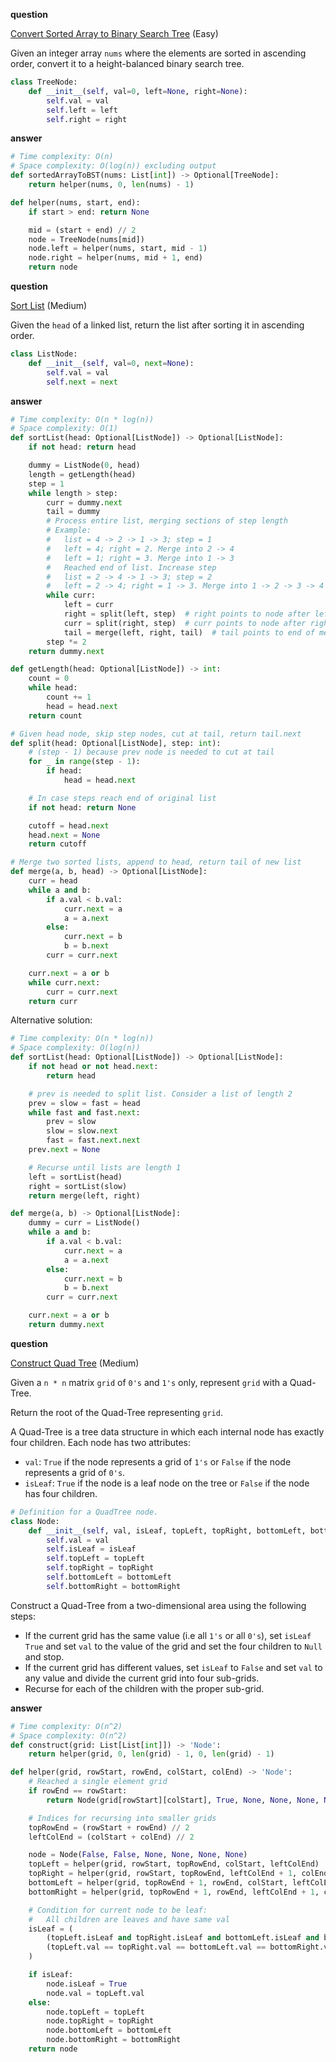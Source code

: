 **question**

<a href="https://leetcode.com/problems/convert-sorted-array-to-binary-search-tree/description" target="_blank">Convert Sorted Array to Binary Search Tree</a> (Easy)

Given an integer array `nums` where the elements are sorted in ascending order, convert it to a height-balanced binary search tree.

```py
class TreeNode:
    def __init__(self, val=0, left=None, right=None):
        self.val = val
        self.left = left
        self.right = right
```

**answer**

```py
# Time complexity: O(n)
# Space complexity: O(log(n)) excluding output
def sortedArrayToBST(nums: List[int]) -> Optional[TreeNode]:
    return helper(nums, 0, len(nums) - 1)

def helper(nums, start, end):
    if start > end: return None

    mid = (start + end) // 2
    node = TreeNode(nums[mid])
    node.left = helper(nums, start, mid - 1)
    node.right = helper(nums, mid + 1, end)
    return node
```

**question**

<a href="https://leetcode.com/problems/sort-list/description" target="_blank">Sort List</a> (Medium)

Given the `head` of a linked list, return the list after sorting it in ascending order.

```py
class ListNode:
    def __init__(self, val=0, next=None):
        self.val = val
        self.next = next
```

**answer**

```py
# Time complexity: O(n * log(n))
# Space complexity: O(1)
def sortList(head: Optional[ListNode]) -> Optional[ListNode]:
    if not head: return head

    dummy = ListNode(0, head)
    length = getLength(head)
    step = 1
    while length > step:
        curr = dummy.next
        tail = dummy
        # Process entire list, merging sections of step length
        # Example:
        #   list = 4 -> 2 -> 1 -> 3; step = 1
        #   left = 4; right = 2. Merge into 2 -> 4
        #   left = 1; right = 3. Merge into 1 -> 3
        #   Reached end of list. Increase step
        #   list = 2 -> 4 -> 1 -> 3; step = 2
        #   left = 2 -> 4; right = 1 -> 3. Merge into 1 -> 2 -> 3 -> 4
        while curr:
            left = curr
            right = split(left, step)  # right points to node after left's tail
            curr = split(right, step)  # curr points to node after right's tail
            tail = merge(left, right, tail)  # tail points to end of merged list
        step *= 2
    return dummy.next

def getLength(head: Optional[ListNode]) -> int:
    count = 0
    while head:
        count += 1
        head = head.next
    return count

# Given head node, skip step nodes, cut at tail, return tail.next
def split(head: Optional[ListNode], step: int):
    # (step - 1) because prev node is needed to cut at tail
    for _ in range(step - 1):
        if head:
            head = head.next

    # In case steps reach end of original list
    if not head: return None

    cutoff = head.next
    head.next = None
    return cutoff

# Merge two sorted lists, append to head, return tail of new list
def merge(a, b, head) -> Optional[ListNode]:
    curr = head
    while a and b:
        if a.val < b.val:
            curr.next = a
            a = a.next
        else:
            curr.next = b
            b = b.next
        curr = curr.next

    curr.next = a or b
    while curr.next:
        curr = curr.next
    return curr
```

Alternative solution:

```py
# Time complexity: O(n * log(n))
# Space complexity: O(log(n))
def sortList(head: Optional[ListNode]) -> Optional[ListNode]:
    if not head or not head.next:
        return head

    # prev is needed to split list. Consider a list of length 2
    prev = slow = fast = head
    while fast and fast.next:
        prev = slow
        slow = slow.next
        fast = fast.next.next
    prev.next = None

    # Recurse until lists are length 1
    left = sortList(head)
    right = sortList(slow)
    return merge(left, right)

def merge(a, b) -> Optional[ListNode]:
    dummy = curr = ListNode()
    while a and b:
        if a.val < b.val:
            curr.next = a
            a = a.next
        else:
            curr.next = b
            b = b.next
        curr = curr.next

    curr.next = a or b
    return dummy.next
```

**question**

<a href="https://leetcode.com/problems/construct-quad-tree/description" target="_blank">Construct Quad Tree</a> (Medium)

Given a `n * n` matrix `grid` of `0's` and `1's` only, represent `grid` with a Quad-Tree.

Return the root of the Quad-Tree representing `grid`.

A Quad-Tree is a tree data structure in which each internal node has exactly four children. Each node has two attributes:

-   `val`: `True` if the node represents a grid of `1's` or `False` if the node represents a grid of `0's`.
-   `isLeaf`: `True` if the node is a leaf node on the tree or `False` if the node has four children.

```py
# Definition for a QuadTree node.
class Node:
    def __init__(self, val, isLeaf, topLeft, topRight, bottomLeft, bottomRight):
        self.val = val
        self.isLeaf = isLeaf
        self.topLeft = topLeft
        self.topRight = topRight
        self.bottomLeft = bottomLeft
        self.bottomRight = bottomRight
```

Construct a Quad-Tree from a two-dimensional area using the following steps:

-   If the current grid has the same value (i.e all `1's` or all `0's`), set `isLeaf` `True` and set `val` to the value of the grid and set the four children to `Null` and stop.
-   If the current grid has different values, set `isLeaf` to `False` and set `val` to any value and divide the current grid into four sub-grids.
-   Recurse for each of the children with the proper sub-grid.

**answer**

```py
# Time complexity: O(n^2)
# Space complexity: O(n^2)
def construct(grid: List[List[int]]) -> 'Node':
    return helper(grid, 0, len(grid) - 1, 0, len(grid) - 1)

def helper(grid, rowStart, rowEnd, colStart, colEnd) -> 'Node':
    # Reached a single element grid
    if rowEnd == rowStart:
        return Node(grid[rowStart][colStart], True, None, None, None, None)

    # Indices for recursing into smaller grids
    topRowEnd = (rowStart + rowEnd) // 2
    leftColEnd = (colStart + colEnd) // 2

    node = Node(False, False, None, None, None, None)
    topLeft = helper(grid, rowStart, topRowEnd, colStart, leftColEnd)
    topRight = helper(grid, rowStart, topRowEnd, leftColEnd + 1, colEnd)
    bottomLeft = helper(grid, topRowEnd + 1, rowEnd, colStart, leftColEnd)
    bottomRight = helper(grid, topRowEnd + 1, rowEnd, leftColEnd + 1, colEnd)

    # Condition for current node to be leaf:
    #   All children are leaves and have same val
    isLeaf = (
        (topLeft.isLeaf and topRight.isLeaf and bottomLeft.isLeaf and bottomRight.isLeaf) and
        (topLeft.val == topRight.val == bottomLeft.val == bottomRight.val)
    )

    if isLeaf:
        node.isLeaf = True
        node.val = topLeft.val
    else:
        node.topLeft = topLeft
        node.topRight = topRight
        node.bottomLeft = bottomLeft
        node.bottomRight = bottomRight
    return node
```
